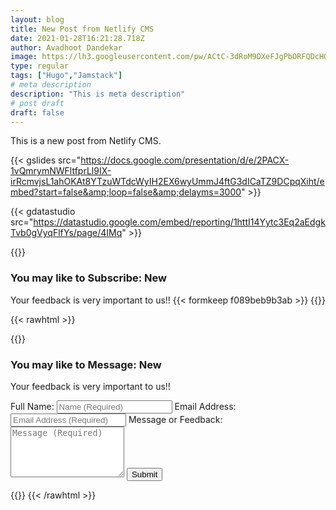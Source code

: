 ```yaml
---
layout: blog
title: New Post from Netlify CMS
date: 2021-01-28T16:21:28.718Z
author: Avadhoot Dandekar
image: https://lh3.googleusercontent.com/pw/ACtC-3dRoM9DXeFJgPbORFQDcHOM_jVUcy9P7HeGFjLso7Psj5LReyaVcLNuHFIzyqBdcR7yv59cXFnQxSPSBHy2mTHCd91vhYLI_NbotocXYa3MnuWQKEkjU6zeCUx3xmpQWRe5hR5vdAQA8UBQ53evrPWYKw=w1221-h754-no
type: regular
tags: ["Hugo","Jamstack"]
# meta description
description: "This is meta description"
# post draft
draft: false
---
```

This is a new post from Netlify CMS. 

{{< gslides src="https://docs.google.com/presentation/d/e/2PACX-1vQmrymNWFltfprLl9IX-irRcmvjsL1ahOKAt8YTzuWTdcWyIH2EX6wyUmmJ4ftG3dICaTZ9DCpqXiht/embed?start=false&amp;loop=false&amp;delayms=3000" >}}

{{< gdatastudio src="https://datastudio.google.com/embed/reporting/1httI14Yytc3Eq2aEdgkTvb0gVyqFlfYs/page/4IMq" >}}

{{<card class="shadow" markdownify="true">}}
### You may like to Subscribe: <span class="badge badge-success">New</span>
Your feedback is very <span class="badge badge-primary">important</span> to us!!
{{< formkeep f089beb9b3ab >}}
{{</card>}}

{{< rawhtml >}}
<!-- Beginning of Google Form HTML -->
{{<card class="shadow" markdownify="true">}}
### You may like to Message: <span class="badge badge-success">New</span>
Your feedback is very <span class="badge badge-primary">important</span> to us!!
<div class="form-group">
<script type="text/javascript">var submitted=false;</script>
<iframe name="hidden_iframe" id="hidden_iframe" style="display:none;" 
onload="if(submitted) {window.location='/blog/thankyou';}"></iframe>
<form action="https://docs.google.com/forms/u/0/d/e/1FAIpQLSfUzyVr8WD1sCCTygc6sM-YXHDiFpyjUrtSx7IJWu_eMia-NQ/formResponse" method="post" target="hidden_iframe" onsubmit="submitted=true;">
    <label>Full Name:</label>
    <input type="text" class="form-control" placeholder="Name (Required)" name="entry.2262242" required>
    <label>Email Address:</label>
    <input type="email" class="form-control" placeholder="Email Address (Required)" name="entry.2159917" required> 
    <label>Message or Feedback:</label>
    <textarea rows="5" class="form-control" placeholder="Message (Required)" name="entry.2898603" required></textarea>
    <button class="btn btn-primary btn-lg mt-2" type="submit" >Submit</button>     
</form>
</div>
{{</card>}}
{{< /rawhtml >}}
